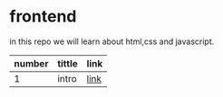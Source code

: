 # frontend
in this repo we will learn about html,css and javascript.

| number | tittle | link |
| - | - | - |
| 1 | intro | [link]() | 